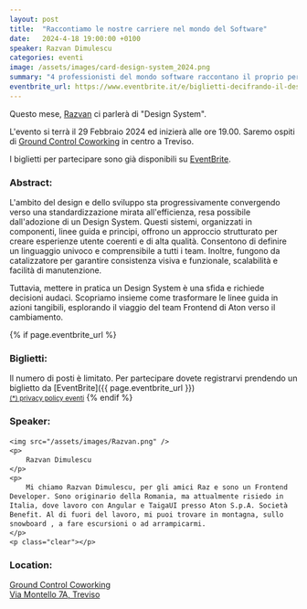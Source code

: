 ```yaml
---
layout: post
title:  "Raccontiamo le nostre carriere nel mondo del Software"
date:   2024-4-18 19:00:00 +0100
speaker: Razvan Dimulescu
categories: eventi
image: /assets/images/card-design-system_2024.png
summary: "4 professionisti del mondo software raccontano il proprio percorso di carriera e le proprie scelte"
eventbrite_url: https://www.eventbrite.it/e/biglietti-decifrando-il-design-system-832356750447
---
```


Questo mese, [Razvan](#speaker) ci parlerà di "Design System".

L'evento si terrà il 29 Febbraio 2024 ed inizierà alle ore 19.00. Saremo ospiti di [Ground Control Coworking](#location) in centro a Treviso.

I biglietti per partecipare sono già disponibili su [EventBrite](#tickets).

<h3>Abstract:</h3>

L'ambito del design e dello sviluppo sta progressivamente convergendo verso una standardizzazione mirata all'efficienza, resa possibile dall'adozione di un Design System. Questi sistemi, organizzati in componenti, linee guida e principi, offrono un approccio strutturato per creare esperienze utente coerenti e di alta qualità. Consentono di definire un linguaggio univoco e comprensibile a tutti i team. Inoltre, fungono da catalizzatore per garantire consistenza visiva e funzionale, scalabilità e facilità di manutenzione.

Tuttavia, mettere in pratica un Design System è una sfida e richiede decisioni audaci. Scopriamo insieme come trasformare le linee guida in azioni tangibili, esplorando il viaggio del team Frontend di Aton verso il cambiamento.

{% if page.eventbrite_url %}
<a id="tickets"></a>

<h3>Biglietti:</h3>
Il numero di posti è limitato. Per partecipare dovete registrarvi prendendo un biglietto da [EventBrite]({{ page.eventbrite_url }})<br/>
<small><a href="#privacy-policy">(*) privacy policy eventi</a></small>
{% endif %}

<a id="speaker"></a>
<h3>Speaker:</h3>

<div class="speaker-container">

    <img src="/assets/images/Razvan.png" />
    <p>
        Razvan Dimulescu
    </p>
    <p>
        Mi chiamo Razvan Dimulescu, per gli amici Raz e sono un Frontend Developer. Sono originario della Romania, ma attualmente risiedo in Italia, dove lavoro con Angular e TaigaUI presso Aton S.p.A. Società Benefit. Al di fuori del lavoro, mi puoi trovare in montagna, sullo snowboard , a fare escursioni o ad arrampicarmi.
    </p>
    <p class="clear"></p>

</div>

<a id="location"></a>

<h3>Location:</h3>

[Ground Control Coworking<br />Via Montello 7A, Treviso](https://maps.app.goo.gl/VVDLiexmprHsaF9Y7)
